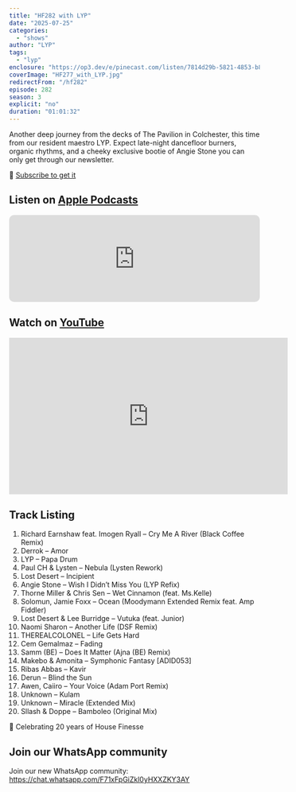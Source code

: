 ```yaml
---
title: "HF282 with LYP"
date: "2025-07-25"
categories:
  - "shows"
author: "LYP"
tags:
  - "lyp"
enclosure: "https://op3.dev/e/pinecast.com/listen/7814d29b-5821-4853-b81f-a1dc0bbaa6db.mp3?source=rss&ext=asset.mp3 88770923 audio/mpeg"
coverImage: "HF277_with_LYP.jpg"
redirectFrom: "/hf282"
episode: 282
season: 3
explicit: "no"
duration: "01:01:32"
---
```


Another deep journey from the decks of The Pavilion in Colchester, this time from our resident maestro LYP. Expect late-night dancefloor burners, organic rhythms, and a cheeky exclusive bootie of Angie Stone you can only get through our newsletter.

💌 <a href="https://housefinesse.com/newsletter" target="_blank">Subscribe to get it</a>

## Listen on [Apple Podcasts](https://podcasts.apple.com/gb/podcast/hf282-with-lyp-25-july-2025/id355833875?i=1000720000000)

<iframe allow="autoplay *; encrypted-media *; fullscreen *; clipboard-write" frameborder="0" height="175" style="width:100%;max-width:660px;overflow:hidden;border-radius:10px;" sandbox="allow-forms allow-popups allow-same-origin allow-scripts allow-storage-access-by-user-activation allow-top-navigation-by-user-activation" src="https://embed.podcasts.apple.com/gb/podcast/hf282-with-lyp-25-july-2025/id355833875?i=1000720000000"></iframe>

## Watch on [YouTube](https://youtu.be/REPLACE_WITH_REAL_ID)

<iframe width="560" height="315" src="https://www.youtube.com/embed/REPLACE_WITH_REAL_ID" title="YouTube video player" frameborder="0" allow="accelerometer; autoplay; clipboard-write; encrypted-media; gyroscope; picture-in-picture; web-share" referrerpolicy="strict-origin-when-cross-origin" allowfullscreen></iframe>

## Track Listing

1. Richard Earnshaw feat. Imogen Ryall – Cry Me A River (Black Coffee Remix)
2. Derrok – Amor
3. LYP – Papa Drum
4. Paul CH & Lysten – Nebula (Lysten Rework)
5. Lost Desert – Incipient
6. Angie Stone – Wish I Didn’t Miss You (LYP Refix)
7. Thorne Miller & Chris Sen – Wet Cinnamon (feat. Ms.Kelle)
8. Solomun, Jamie Foxx – Ocean (Moodymann Extended Remix feat. Amp Fiddler)
9. Lost Desert & Lee Burridge – Vutuka (feat. Junior)
10. Naomi Sharon – Another Life (DSF Remix)
11. THEREALCOLONEL – Life Gets Hard
12. Cem Gemalmaz – Fading
13. Samm (BE) – Does It Matter (Ajna (BE) Remix)
14. Makebo & Amonita – Symphonic Fantasy [ADID053]
15. Ribas Abbas – Kavir
16. Derun – Blind the Sun
17. Awen, Caiiro – Your Voice (Adam Port Remix)
18. Unknown – Kulam
19. Unknown – Miracle (Extended Mix)
20. Sllash & Doppe – Bamboleo (Original Mix)

🎉 Celebrating 20 years of House Finesse

## Join our WhatsApp community

Join our new WhatsApp community: https://chat.whatsapp.com/F71xFpGiZkl0yHXXZKY3AY